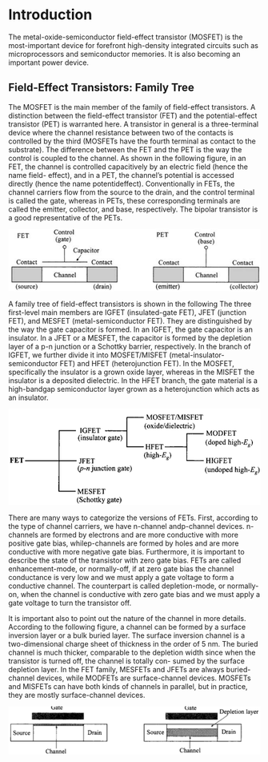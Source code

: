 # Introduction
The metal-oxide-semiconductor field-effect transistor (MOSFET) is the most-important device for forefront high-density integrated circuits such as 
microprocessors and semiconductor memories. It is also becoming an important power device.

## Field-Effect Transistors: Family Tree
The MOSFET is the main member of the family of field-effect transistors. A distinction between the field-effect transistor (FET) and the potential-effect transistor (PET) is warranted here. A transistor in general is a three-terminal device where the channel resistance between two of the contacts is controlled by the third (MOSFETs have the fourth terminal as contact to the substrate). The difference between the FET and the PET is the way the control is coupled to the channel. As shown in the following figure, in an FET, the channel is controlled capacitively by an electric field (hence the name field-
effect), and in a PET, the channel’s potential is accessed directly (hence the name potentideffect). Conventionally in FETs, the channel carriers flow from the source to the drain, and the control terminal is called the gate, whereas in PETs, these corresponding terminals are called the emitter, collector, and base, respectively. The bipolar transistor is a good representative of the PETs.

![](https://github.com/rvatanme/Transistors/blob/main/MOSFET/FET_PET.png)

A family tree of field-effect transistors is shown in the following The three first-level main members are IGFET (insulated-gate FET), JFET (junction FET), and MESFET (metal-semiconductor FET). They are distinguished by the way the gate capacitor is formed. In an IGFET, the gate capacitor is an insulator. In a JFET or a MESFET, the capacitor is formed by the depletion layer of a p-n junction or a Schottky barrier, respectively. In the branch of IGFET, we further divide it into MOSFET/MISFET (metal-insulator-semiconductor FET) and HFET (heterojunction FET). In the MOSFET, specifically the insulator is a grown oxide layer, whereas in the MISFET the insulator is a deposited dielectric. In the HFET branch, the gate material is a high-bandgap semiconductor layer grown as a heterojunction which acts as an insulator.

![](https://github.com/rvatanme/Transistors/blob/main/MOSFET/FET_Family.png)

There are many ways to categorize the versions of FETs. First, according to the type of channel carriers, we have n-channel andp-channel devices. n-channels are formed by electrons and are more conductive with more positive gate bias, whilep-channels are formed by holes and are more conductive with more negative gate bias. Furthermore, it is important to describe the state of the transistor with zero gate bias. FETs are called enhancement-mode, or normally-off, if at zero gate bias the channel conductance is very low and we must apply a gate voltage to form a conductive channel. The counterpart is called depletion-mode, or normally-on, when the channel is conductive with zero gate bias and we must apply a gate voltage to turn the transistor off.

It is important also to point out the nature of the channel in more details. According to the following figure, a channel can be formed by a surface inversion layer or a bulk buried layer. The surface inversion channel is a two-dimensional charge sheet of thickness in the order of 5 nm. The buried channel is much thicker, comparable to the depletion width since when the transistor is turned off, the channel is totally con-
sumed by the surface depletion layer. In the FET family, MESFETs and JFETs are always buried-channel devices, while MODFETs are surface-channel devices.
MOSFETs and MISFETs can have both kinds of channels in parallel, but in practice, they are mostly surface-channel devices.

![](https://github.com/rvatanme/Transistors/blob/main/MOSFET/channel.png)
